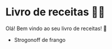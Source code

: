 # Livro de receitas :man_cook:

Olá! Bem vindo ao seu livro de receitas! :wave:

- Strogonoff de frango
